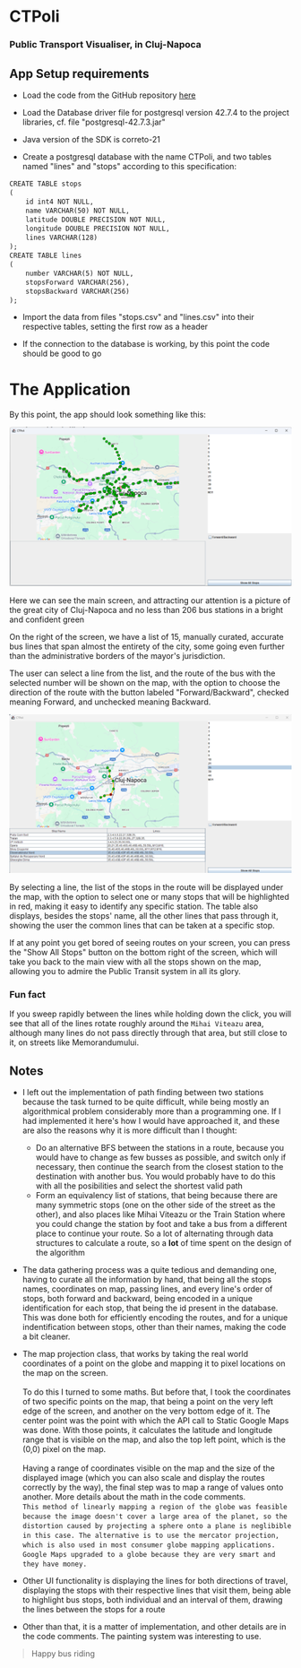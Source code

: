 # CTPoli

### Public Transport Visualiser, in Cluj-Napoca

## App Setup requirements

- Load the code from the GitHub repository [here][repo]

- Load the Database driver file for postgresql version 42.7.4 to the project libraries, cf. file "postgresql-42.7.3.jar"

- Java version of the SDK is correto-21

- Create a postgresql database with the name CTPoli, and two tables named "lines" and "stops" according to this specification:
```
CREATE TABLE stops
(
    id int4 NOT NULL,
    name VARCHAR(50) NOT NULL,
    latitude DOUBLE PRECISION NOT NULL,
    longitude DOUBLE PRECISION NOT NULL,
    lines VARCHAR(128)
);
CREATE TABLE lines
(
    number VARCHAR(5) NOT NULL,
    stopsForward VARCHAR(256),
    stopsBackward VARCHAR(256)
);
```

- Import the data from files "stops.csv" and "lines.csv" into their respective tables, setting the first row as a header

- If the connection to the database is working, by this point the code should be good to go

# The Application

By this point, the app should look something like this:

![Main screen](docsimages/main-screen.png)

Here we can see the main screen, and attracting our attention is a picture of the great city of Cluj-Napoca and no less than 206 bus stations in a bright and confident green

On the right of the screen, we have a list of 15, manually curated, accurate bus lines that span almost the entirety of the city, some going even further than the administrative borders of the mayor's jurisdiction.

The user can select a line from the list, and the route of the bus with the selected number will be shown on the map, with the option to choose the direction of the route with the button labeled "Forward/Backward", checked meaning Forward, and unchecked meaning Backward.

![Line selected](docsimages/line-selected.png)

By selecting a line, the list of the stops in the route will be displayed under the map, with the option to select one or many stops that will be highlighted in red, making it easy to identify any specific station. The table also displays, besides the stops' name, all the other lines that pass through it, showing the user the common lines that can be taken at a specific stop.

If at any point you get bored of seeing routes on your screen, you can press the "Show All Stops" button on the bottom right of the screen, which will take you back to the main view with all the stops shown on the map, allowing you to admire the Public Transit system in all its glory.


### Fun fact

If you sweep rapidly between the lines while holding down the click, you will see that all of the lines rotate roughly around the `Mihai Viteazu` area, although many lines do not pass directly through that area, but still close to it, on streets like Memorandumului.

## Notes

- I left out the implementation of path finding between two stations because the task turned to be quite difficult, while being mostly an algorithmical problem considerably more than a programming one. If I had implemented it here's how I would have approached it, and these are also the reasons why it is more difficult than I thought:
    - Do an alternative BFS between the stations in a route, because you would have to change as few busses as possible, and switch only if necessary, then continue the search from the closest station to the destination with another bus. You would probably have to do this with all the posibilities and select the shortest valid path
    - Form an equivalency list of stations, that being because there are many symmetric stops (one on the other side of the street as the other), and also places like Mihai Viteazu or the Train Station where you could change the station by foot and take a bus from a different place to continue your route. So a lot of alternating through data structures to calculate a route, so a **lot** of time spent on the design of the algorithm

- The data gathering process was a quite tedious and demanding one, having to curate all the information by hand, that being all the stops names, coordinates on map, passing lines, and every line's order of stops, both forward and backward, being encoded in a unique identification for each stop, that being the id present in the database.<br>This was done both for efficiently encoding the routes, and for a unique indentification between stops, other than their names, making the code a bit cleaner.

- The map projection class, that works by taking the real world coordinates of a point on the globe and mapping it to pixel locations on the map on the screen.<br><br>To do this I turned to some maths. But before that, I took the coordinates of two specific points on the map, that being a point on the very left edge of the screen, and another on the very bottom edge of it. The center point was the point with which the API call to Static Google Maps was done. With those points, it calculates the latitude and longitude range that is visible on the map, and also the top left point, which is the (0,0) pixel on the map.<br><br>Having a range of coordinates visible on the map and the size of the displayed image (which you can also scale and display the routes correctly by the way), the final step was to map a range of values onto another. More details about the math in the code comments.<br>`This method of linearly mapping a region of the globe was feasible because the image doesn't cover a large area of the planet, so the distortion caused by projecting a sphere onto a plane is neglibible in this case. The alternative is to use the mercator projection, which is also used in most consumer globe mapping applications. Google Maps upgraded to a globe because they are very smart and they have money.`

- Other UI functionality is displaying the lines for both directions of travel, displaying the stops with their respective lines that visit them, being able to highlight bus stops, both individual and an interval of them, drawing the lines between the stops for a route

- Other than that, it is a matter of implementation, and other details are in the code comments. The painting system was interesting to use.

> Happy bus riding

[repo]: https://github.com/Deblisus/David_Rafael_Rotar_CTPoli.git